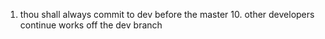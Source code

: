 1. thou shall always commit to dev before the master 
1 0 .   o t h e r   d e v e l o p e r s   c o n t i n u e   w o r k s   o f f   t h e   d e v   b r a n c h  
 